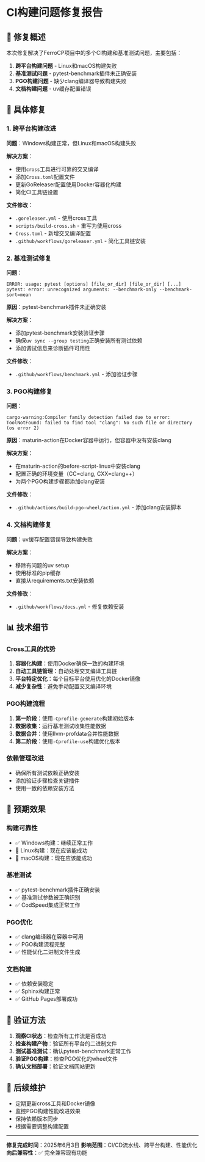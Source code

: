 # CI构建问题修复报告

## 🚀 修复概述

本次修复解决了FerroCP项目中的多个CI构建和基准测试问题，主要包括：

1. **跨平台构建问题** - Linux和macOS构建失败
2. **基准测试问题** - pytest-benchmark插件未正确安装
3. **PGO构建问题** - 缺少clang编译器导致构建失败
4. **文档构建问题** - uv缓存配置错误

## 🔧 具体修复

### 1. 跨平台构建改进

**问题**：Windows构建正常，但Linux和macOS构建失败

**解决方案**：
- 使用`cross`工具进行可靠的交叉编译
- 添加`Cross.toml`配置文件
- 更新GoReleaser配置使用Docker容器化构建
- 简化CI工具链设置

**文件修改**：
- `.goreleaser.yml` - 使用cross工具
- `scripts/build-cross.sh` - 重写为使用cross
- `Cross.toml` - 新增交叉编译配置
- `.github/workflows/goreleaser.yml` - 简化工具链安装

### 2. 基准测试修复

**问题**：
```
ERROR: usage: pytest [options] [file_or_dir] [file_or_dir] [...]
pytest: error: unrecognized arguments: --benchmark-only --benchmark-sort=mean
```

**原因**：pytest-benchmark插件未正确安装

**解决方案**：
- 添加pytest-benchmark安装验证步骤
- 确保`uv sync --group testing`正确安装所有测试依赖
- 添加调试信息来诊断插件可用性

**文件修改**：
- `.github/workflows/benchmark.yml` - 添加验证步骤

### 3. PGO构建修复

**问题**：
```
cargo-warning:Compiler family detection failed due to error: ToolNotFound: failed to find tool "clang": No such file or directory (os error 2)
```

**原因**：maturin-action在Docker容器中运行，但容器中没有安装clang

**解决方案**：
- 在maturin-action的before-script-linux中安装clang
- 配置正确的环境变量（CC=clang, CXX=clang++）
- 为两个PGO构建步骤都添加clang安装

**文件修改**：
- `.github/actions/build-pgo-wheel/action.yml` - 添加clang安装脚本

### 4. 文档构建修复

**问题**：uv缓存配置错误导致构建失败

**解决方案**：
- 移除有问题的uv setup
- 使用标准的pip缓存
- 直接从requirements.txt安装依赖

**文件修改**：
- `.github/workflows/docs.yml` - 修复依赖安装

## 📊 技术细节

### Cross工具的优势

1. **容器化构建**：使用Docker确保一致的构建环境
2. **自动工具链管理**：自动处理交叉编译工具链
3. **平台特定优化**：每个目标平台使用优化的Docker镜像
4. **减少复杂性**：避免手动配置交叉编译环境

### PGO构建流程

1. **第一阶段**：使用`-Cprofile-generate`构建初始版本
2. **数据收集**：运行基准测试收集性能数据
3. **数据合并**：使用llvm-profdata合并性能数据
4. **第二阶段**：使用`-Cprofile-use`构建优化版本

### 依赖管理改进

- 确保所有测试依赖正确安装
- 添加验证步骤检查关键插件
- 使用一致的依赖安装方法

## 🎯 预期效果

### 构建可靠性
- ✅ Windows构建：继续正常工作
- 🔄 Linux构建：现在应该能成功
- 🔄 macOS构建：现在应该能成功

### 基准测试
- ✅ pytest-benchmark插件正确安装
- ✅ 基准测试参数被正确识别
- ✅ CodSpeed集成正常工作

### PGO优化
- ✅ clang编译器在容器中可用
- ✅ PGO构建流程完整
- ✅ 性能优化二进制文件生成

### 文档构建
- ✅ 依赖安装稳定
- ✅ Sphinx构建正常
- ✅ GitHub Pages部署成功

## 🧪 验证方法

1. **观察CI状态**：检查所有工作流是否成功
2. **检查构建产物**：验证所有平台的二进制文件
3. **测试基准测试**：确认pytest-benchmark正常工作
4. **验证PGO构建**：检查PGO优化的wheel文件
5. **确认文档部署**：验证文档网站更新

## 📝 后续维护

- 定期更新cross工具和Docker镜像
- 监控PGO构建性能改进效果
- 保持依赖版本同步
- 根据需要调整构建配置

---

**修复完成时间**：2025年6月3日
**影响范围**：CI/CD流水线、跨平台构建、性能优化
**向后兼容性**：✅ 完全兼容现有功能
